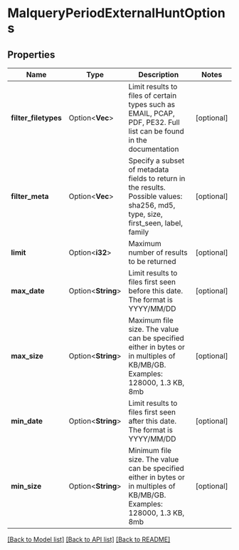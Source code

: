 # MalqueryPeriodExternalHuntOptions

## Properties

Name | Type | Description | Notes
------------ | ------------- | ------------- | -------------
**filter_filetypes** | Option<**Vec<String>**> | Limit results to files of certain types such as EMAIL, PCAP, PDF, PE32. Full list can be found in the documentation | [optional]
**filter_meta** | Option<**Vec<String>**> | Specify a subset of metadata fields to return in the results. Possible values: sha256, md5, type, size, first_seen, label, family | [optional]
**limit** | Option<**i32**> | Maximum number of results to be returned | [optional]
**max_date** | Option<**String**> | Limit results to files first seen before this date. The format is YYYY/MM/DD | [optional]
**max_size** | Option<**String**> | Maximum file size. The value can be specified either in bytes or in multiples of KB/MB/GB. Examples: 128000, 1.3 KB, 8mb | [optional]
**min_date** | Option<**String**> | Limit results to files first seen after this date. The format is YYYY/MM/DD | [optional]
**min_size** | Option<**String**> | Minimum file size. The value can be specified either in bytes or in multiples of KB/MB/GB. Examples: 128000, 1.3 KB, 8mb | [optional]

[[Back to Model list]](./README.md#documentation-for-models) [[Back to API list]](./README.md#documentation-for-api-endpoints) [[Back to README]](../README.md)
